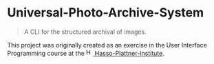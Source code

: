 # Universal-Photo-Archive-System

> A CLI for the structured archival of images.

This project was originally created as an exercise in the User Interface Programming course at the [<img src="https://hpi.de/typo3conf/ext/hpi_distribution/Resources/Public/Default/img/HPI-Favicon-33x33.png" alt="HPI" width="16" height="16"> Hasso-Plattner-Institute](https://hpi.de/en.html).
